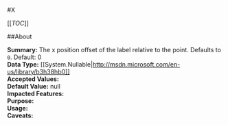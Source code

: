 #X

[[_TOC_]]

##About

**Summary:**  The x position offset of the label relative to the point. Defaults to <code>0</code>. Default: 0   
**Data Type:** [[System.Nullable|http://msdn.microsoft.com/en-us/library/b3h38hb0]]  
**Accepted Values:**   
**Default Value:** null  
**Impacted Features:**   
**Purpose:**   
**Usage:**   
**Caveats:**   

